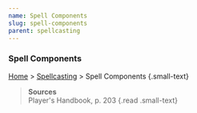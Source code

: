 ```yaml
---
name: Spell Components
slug: spell-components
parent: spellcasting
---
```

### Spell Components
[Home](dm-operations-center) > [Spellcasting](spellcasting) > Spell Components {.small-text}

> **Sources** <br/>
> Player's Handbook, p. 203
{.read .small-text}